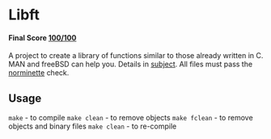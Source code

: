 # Libft
 #### Final Score [100/100](https://github.com/ldusty/Libft/blob/main/pass.png)
 A project to create a library of functions similar to those already written in C. MAN and freeBSD can help you.
 Details in [subject](https://github.com/ldusty/Libft/blob/main/en.subject.pdf).
 All files must pass the [norminette](https://github.com/42School/norminette) check.
 ## Usage
 ```make```         - to compile
 ```make clean```   - to remove objects
 ```make fclean```  - to remove objects and binary files
 ```make clean```   - to re-compile